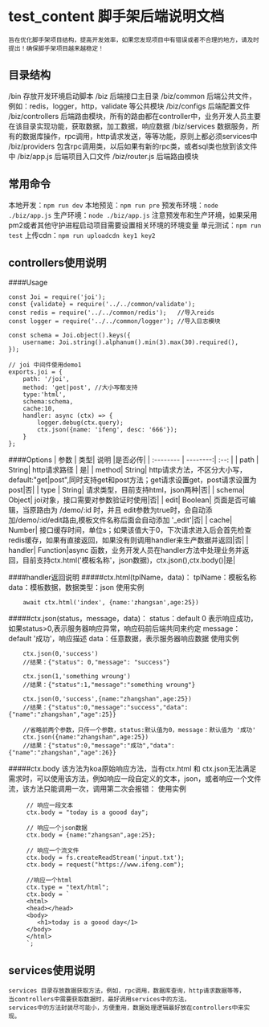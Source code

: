 # test_content 脚手架后端说明文档
    旨在优化脚手架项目结构，提高开发效率，如果您发现项目中有错误或者不合理的地方，请及时提出！确保脚手架项目越来越稳定！

## 目录结构

/bin 存放开发环境启动脚本
/biz 后端接口主目录
/biz/common 后端公共文件，例如：redis，logger，http，validate 等公共模块
/biz/configs 后端配置文件
/biz/controllers 后端路由模块，所有的路由都在controller中，业务开发人员主要在该目录实现功能，获取数据，加工数据，响应数据
/biz/services 数据服务，所有的数据库操作，rpc调用，http请求发送，等等功能，原则上都必须services中
/biz/providers 包含rpc调用类，以后如果有新的rpc类，或者sql类也放到该文件中
/biz/app.js 后端项目入口文件
/biz/router.js 后端路由模块

## 常用命令
本地开发：`npm run dev`
本地预览：`npm run pre`
预发布环境：`node ./biz/app.js`
生产环境：`node ./biz/app.js`
注意预发布和生产环境，如果采用pm2或者其他守护进程启动项目需要设置相关环境的环境变量
单元测试：`npm run test`
上传cdn：`npm run uploadcdn key1 key2`

## controllers使用说明

####Usage

	const Joi = require('joi');
	const {validate} = require('../../common/validate');
	const redis = require('../../common/redis');   //导入reids
	const logger = require('../../common/logger'); //导入日志模块

	const schema = Joi.object().keys({
	    username: Joi.string().alphanum().min(3).max(30).required(),
	});

	// joi 中间件使用demo1
	exports.joi = {
	    path: '/joi',
	    method: 'get|post', //大小写都支持
	    type:'html',
	    schema:schema,
	    cache:10,
	    handler: async (ctx) => {
		    logger.debug(ctx.query);
	        ctx.json({name: 'ifeng', desc: '666'});
	    }
	};
####Options
| 参数      |    类型| 说明 |是否必传|
| :-------- | --------:| :--: |
| path	| String| http请求路径   | 是|
| method| String| http请求方法，不区分大小写，default:"get\|post",同时支持get和post方法；get请求设置get，post请求设置为post|否|
| type	| String| 请求类型，目前支持html，json两种|否|
| schema| Object| joi对象，接口需要对参数验证时使用|否|
| edit| Boolean| 页面是否可编辑，当原路由为 /demo/:id 时，并且 edit参数为true时，会自动添加/demo/:id/edit路由,模板文件名称后面会自动添加 '_edit'|否|
| cache| Number| 接口缓存时间，单位s；如果该值大于0，下次请求进入后会首先检查redis缓存，如果有直接返回，如果没有则调用handler来生产数据并返回|否|
| handler| Function|async 函数，业务开发人员在handler方法中处理业务并返回，目前支持ctx.html('模板名称'，json数据)，ctx.json(),ctx.body()|是|

####handler返回说明
#####ctx.html(tplName，data)：
tplName：模板名称
data：模板数据，数据类型：json
使用实例

		await ctx.html('index', {name:'zhangsan',age:25})

#####ctx.json(status，message，data)：
status：default 0 表示响应成功，如果status>0,表示服务器响应异常，响应码前后端共同来约定
message：default '成功'，响应描述
data：任意数据，表示服务器响应数据
使用实例

		ctx.json(0,'success')
		//结果：{"status": 0,"message": "success"}

		ctx.json(1,'something wroung')
		//结果：{"status":1,"message":"something wroung"}

		ctx.json(0,'success',{name:"zhangshan",age:25})
		//结果：{"status":0,"message":"success","data":{"name":"zhangshan","age":25}}

		//省略前两个参数，只传一个参数，status:默认值为0，message：默认值为 '成功'
		ctx.json({name:"zhangshan",age:25})
		//结果：{"status":0,"message":"成功","data":{"name":"zhangshan","age":26}}


#####ctx.body 该方法为koa原始响应方法，当有ctx.html 和 ctx.json无法满足需求时，可以使用该方法，例如响应一段自定义的文本，json，或者响应一个文件流，该方法只能调用一次，调用第二次会报错：
使用实例

		 // 响应一段文本
		 ctx.body = "today is a goood day";

		 // 响应一个json数据
		 ctx.body = {name:"zhangsan",age:25};

		 // 响应一个流文件
		 ctx.body = fs.createReadStream('input.txt');
		 ctx.body = request("https://www.ifeng.com");

		 //响应一个html
		 ctx.type = "text/html";
		 ctx.body = `
		 <html>
		 <head></head>
		 <body>
			<h1>today is a goood day</1>
		 </body>
		 </html>
		 `;



## services使用说明
	services 目录存放数据获取方法，例如，rpc调用，数据库查询，http请求数据等等，
	当controllers中需要获取数据时，最好调用services中的方法，
	services中的方法封装尽可能小，方便重用，数据处理逻辑最好放在controllers中来实现。
